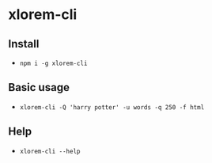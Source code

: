 # xlorem-cli

## Install

- `npm i -g xlorem-cli`

## Basic usage

- `xlorem-cli -Q 'harry potter' -u words -q 250 -f html`

## Help

- `xlorem-cli --help`
